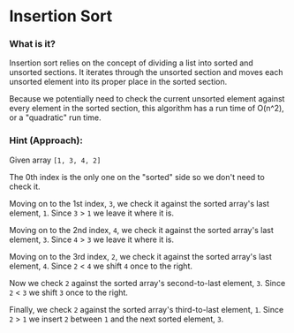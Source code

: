 # Insertion Sort

### What is it?
Insertion sort relies on the concept of dividing a list into sorted and unsorted sections. It iterates through the unsorted section and moves each unsorted element into its proper place in the sorted section.

Because we potentially need to check the current unsorted element against every element in the sorted section, this algorithm has a run time of O(n^2), or a "quadratic" run time.



### Hint (Approach):

Given array `[1, 3, 4, 2]`

The 0th index is the only one on the "sorted" side so we don't need to check it.

Moving on to the 1st index, `3`, we check it against the sorted array's last element, `1`. Since `3` > `1` we leave it where it is.

Moving on to the 2nd index, `4`, we check it against the sorted array's last element, `3`. Since `4` > `3` we leave it where it is.

Moving on to the 3rd index, `2`, we check it against the sorted array's last element, `4`. Since `2` < `4` we shift `4` once to the right.

Now we check `2` against the sorted array's second-to-last element, `3`. Since `2` < `3` we shift `3` once to the right.

Finally, we check `2` against the sorted array's third-to-last element, `1`. Since `2` > `1` we insert `2` between `1` and the next sorted element, `3`.

